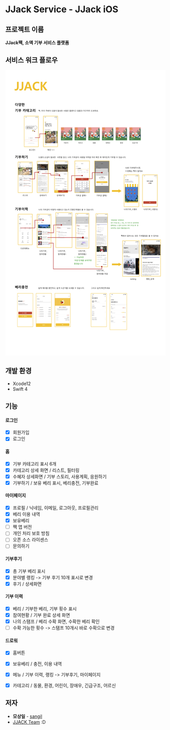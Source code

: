 JJack Service - JJack iOS
=========================



## 프로젝트 이름
**JJack짹, 소액 기부 서비스 플랫폼**



## 서비스 워크 플로우 
![JJack_ServiceWorkFlow](JJack_ServiceWorkFlow.png)



## 개발 환경

- Xcode12
- Swift 4



## 기능

#### 로그인
- [x] 회원가입
- [x] 로그인

#### 홈
- [x] 기부 카테고리 표시 6개
- [x] 카테고리 상세 화면 / 리스트, 필터링
- [x] 수혜자 상세화면 / 기부 스토리, 사용계획, 응원하기
- [x] 기부하기 / 보유 베리 표시, 베리충전, 기부완료

#### 마이페이지
- [x] 프로필 / 닉네임, 이메일, 로그아웃, 프로필관리
- [x] 베리 이용 내역
- [x] 보유베리
- [ ] 짹 앱 버전
- [ ] 개인 처리 보호 방침
- [ ] 오픈 소스 라이센스
- [ ] 문의하기

#### 기부후기
- [x] 총 기부 베리 표시
- [x] 분야별 랭킹 -> 기부 후기 10개 표시로 변경 
- [x] 후기 / 상세화면

#### 기부 이력
- [x] 베리 / 기부한 베리, 기부 횟수 표시
- [x] 참여현황 / 기부 완료 상세 화면
- [x] 나의 스탬프 / 베리 수확 화면, 수확한 베리 확인
- [ ] 수확 가능한 횟수 -> 스탬프 10개시 바로 수확으로 변경

#### 드로워
- [x] 홈버튼
- [x] 보유베리 / 충전, 이용 내역
- [x] 메뉴 / 기부 이력, 랭킹 -> 기부후기, 마이페이지
- [x] 카테고리 / 동물, 환경, 어린이, 장애우, 긴급구조, 어르신



## 저자

- **모상일** - [sangil](https://github.com/MoSangIl)
- [JJACK Team](https://github.com/JJACK-JJACK) :D


